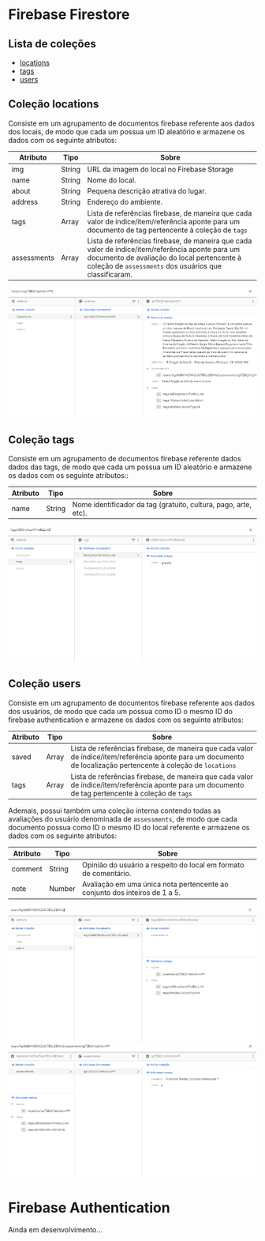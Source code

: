 # Firebase Firestore

## Lista de coleções

- [locations](#coleção-locations)
- [tags](#coleção-tags)
- [users](#coleção-users)



## Coleção **locations**

Consiste em um agrupamento de documentos firebase referente aos dados dos locais, de modo que cada um possua um ID aleatório e armazene os dados com os seguinte atributos:

| Atributo    | Tipo   | Sobre |  
| ------------| ------ | ----- |
| img         | String | URL da imagem do local no Firebase Storage
| name        | String | Nome do local.                       
| about       | String | Pequena descrição atrativa do lugar. 
| address     | String | Endereço do ambiente.      
| tags        | Array  | Lista de referências firebase, de maneira que cada valor de índice/item/referência aponte para um documento de tag pertencente à coleção de `tags`
| assessments | Array  | Lista de referências firebase, de maneira que cada valor de índice/item/referência aponte para um documento de avaliação do local pertencente à coleção de `assessments` dos usuários que classificaram.

![locations_collection.png](./examples/locations_collection.png)



## Coleção **tags**

Consiste em um agrupamento de documentos firebase referente dados dados das tags, de modo que cada um possua um ID aleatório e armazene os dados com os seguinte atributos::

| Atributo    | Tipo   | Sobre |  
| ------------| ------ | ----- |
| name        | String | Nome identificador da tag (gratuito, cultura, pago, arte, etc).

![tags_collection.png](./examples/tags_collection.png)



## Coleção **users**

Consiste em um agrupamento de documentos firebase referente aos dados dos usuários, de modo que cada um possua como ID o mesmo ID do firebase authentication e armazene os dados com os seguinte atributos:

| Atributo    | Tipo   | Sobre |  
| ------------| ------ | ----- |
| saved       | Array  | Lista de referências firebase, de maneira que cada valor de índice/item/referência aponte para um documento de localização pertencente à coleção de `locations`
| tags        | Array  | Lista de referências firebase, de maneira que cada valor de índice/item/referência aponte para um documento de tag pertencente à coleção de `tags`

Ademais, possui também uma coleção interna contendo todas as avaliações do usuário denominada de `assessments`, de modo que cada documento possua como ID o mesmo ID do local referente e armazene os dados com os seguinte atributos:

| Atributo    | Tipo   | Sobre |  
| ------------| ------ | ----- |
| comment     | String | Opinião do usuário a respeito do local em formato de comentário. 
| note        | Number | Avaliação em uma única nota pertencente ao conjunto dos inteiros de 1 a 5.

![users_collection.png](./examples/users_collection.png)
![users_assessments_collection.png](./examples/users_assessments_collection.png)



# Firebase Authentication

Ainda em desenvolvimento...
